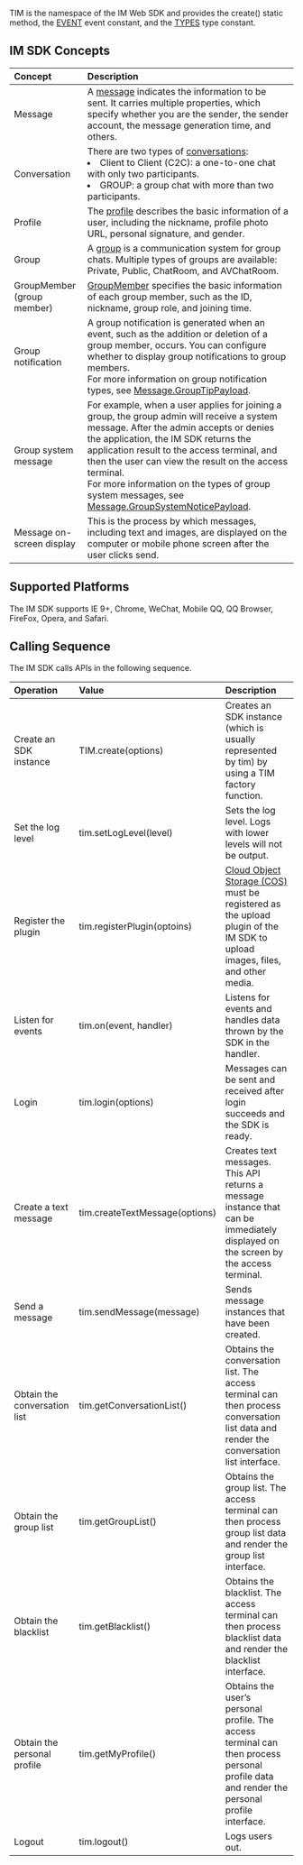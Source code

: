 TIM is the namespace of the IM Web SDK and provides the create() static method, the [EVENT](https://imsdk-1252463788.file.myqcloud.com/IM_DOC/Web/module-EVENT.html) event constant, and the [TYPES](https://imsdk-1252463788.file.myqcloud.com/IM_DOC/Web/module-TYPES.html) type constant.

## IM SDK Concepts

| Concept | Description |
| :--- | :---- |
| Message | A [message](https://imsdk-1252463788.file.myqcloud.com/IM_DOC/Web/Message.html) indicates the information to be sent. It carries multiple properties, which specify whether you are the sender, the sender account, the message generation time, and others. |
| Conversation | There are two types of [conversations](https://imsdk-1252463788.file.myqcloud.com/IM_DOC/Web/Conversation.html): <li>Client to Client (C2C): a one-to-one chat with only two participants.</li><li>GROUP: a group chat with more than two participants. |
| Profile | The [profile](https://imsdk-1252463788.file.myqcloud.com/IM_DOC/Web/Profile.html) describes the basic information of a user, including the nickname, profile photo URL, personal signature, and gender. |
| Group | A [group](https://imsdk-1252463788.file.myqcloud.com/IM_DOC/Web/Group.html) is a communication system for group chats. Multiple types of groups are available: Private, Public, ChatRoom, and AVChatRoom. |
| GroupMember (group member) | [GroupMember](https://imsdk-1252463788.file.myqcloud.com/IM_DOC/Web/GroupMember.html) specifies the basic information of each group member, such as the ID, nickname, group role, and joining time. |
| Group notification | A group notification is generated when an event, such as the addition or deletion of a group member, occurs. You can configure whether to display group notifications to group members.<br/>For more information on group notification types, see [Message.GroupTipPayload](https://imsdk-1252463788.file.myqcloud.com/IM_DOC/Web/Message.html#.GroupTipPayload). |
| Group system message | For example, when a user applies for joining a group, the group admin will receive a system message. After the admin accepts or denies the application, the IM SDK returns the application result to the access terminal, and then the user can view the result on the access terminal.<br/>For more information on the types of group system messages, see [Message.GroupSystemNoticePayload](https://imsdk-1252463788.file.myqcloud.com/IM_DOC/Web/Message.html#.GroupSystemNoticePayload). |
| Message on-screen display | This is the process by which messages, including text and images, are displayed on the computer or mobile phone screen after the user clicks send. |


## Supported Platforms
The IM SDK supports IE 9+, Chrome, WeChat, Mobile QQ, QQ Browser, FireFox, Opera, and Safari.

## Calling Sequence
The IM SDK calls APIs in the following sequence.

| Operation | Value | Description |
| :--- | :---- | :---- |
| Create an SDK instance | TIM.create(options) | Creates an SDK instance (which is usually represented by tim) by using a TIM factory function. |
| Set the log level | tim.setLogLevel(level) | Sets the log level. Logs with lower levels will not be output. |
| Register the plugin | tim.registerPlugin(optoins) | [Cloud Object Storage (COS)](https://intl.cloud.tencent.com/document/product/436/6474) must be registered as the upload plugin of the IM SDK to upload images, files, and other media. |
| Listen for events | tim.on(event, handler) | Listens for events and handles data thrown by the SDK in the handler. |
| Login | tim.login(options) | Messages can be sent and received after login succeeds and the SDK is ready. |
| Create a text message | tim.createTextMessage(options) | Creates text messages. This API returns a message instance that can be immediately displayed on the screen by the access terminal. |
| Send a message | tim.sendMessage(message) | Sends message instances that have been created. |
| Obtain the conversation list | tim.getConversationList() | Obtains the conversation list. The access terminal can then process conversation list data and render the conversation list interface. |
| Obtain the group list | tim.getGroupList() | Obtains the group list. The access terminal can then process group list data and render the group list interface. |
| Obtain the blacklist | tim.getBlacklist() | Obtains the blacklist. The access terminal can then process blacklist data and render the blacklist interface. |
| Obtain the personal profile | tim.getMyProfile() | Obtains the user’s personal profile. The access terminal can then process personal profile data and render the personal profile interface. |
| Logout | tim.logout() | Logs users out. |